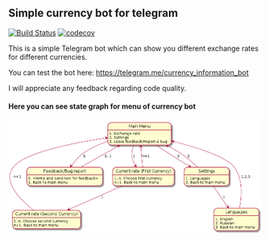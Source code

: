 ## Simple currency bot for telegram

[![Build Status](https://www.travis-ci.com/ChmilevFA/telegram-bots.svg?branch=master)](https://www.travis-ci.com/ChmilevFA/telegram-bots)
[![codecov](https://codecov.io/gh/ChmilevFA/telegram-bots/branch/master/graph/badge.svg)](https://codecov.io/gh/ChmilevFA/telegram-bots)

This is a simple Telegram bot which can show you different exchange rates for different currencies.

You can test the bot here: https://telegram.me/currency_information_bot

I will appreciate any feedback regarding code quality.

#### Here you can see state graph for menu of currency bot 
![Menu graph](menu-graph.png)